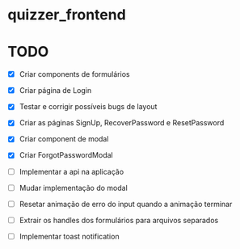 # quizzer_frontend

# TODO
- [x] Criar components de formulários
- [x] Criar página de Login
- [x] Testar e corrigir possíveis bugs de layout
- [x] Criar as páginas SignUp, RecoverPassword e ResetPassword
- [x] Criar component de modal
- [x] Criar ForgotPasswordModal

- [ ] Implementar a api na aplicação
- [ ] Mudar implementação do modal
- [ ] Resetar animação de erro do input quando a animação terminar
- [ ] Extrair os handles dos formulários para arquivos separados
- [ ] Implementar toast notification

